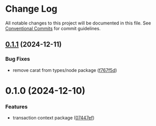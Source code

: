 # Change Log

All notable changes to this project will be documented in this file.
See [Conventional Commits](https://conventionalcommits.org) for commit guidelines.

## [0.1.1](https://github.com/proteinjs/db/compare/@proteinjs/db-transaction-context@0.1.0...@proteinjs/db-transaction-context@0.1.1) (2024-12-11)


### Bug Fixes

* remove carat from types/node package ([f767f5d](https://github.com/proteinjs/db/commit/f767f5d9de129c7db02f83f8075d5490af954111))





# 0.1.0 (2024-12-10)


### Features

* transaction context package ([07447ef](https://github.com/proteinjs/db/commit/07447ef706524bb2068c28505dc6ce06ad14c90d))
